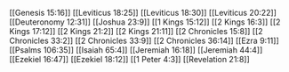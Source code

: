 [[Genesis 15:16]]
[[Leviticus 18:25]]
[[Leviticus 18:30]]
[[Leviticus 20:22]]
[[Deuteronomy 12:31]]
[[Joshua 23:9]]
[[1 Kings 15:12]]
[[2 Kings 16:3]]
[[2 Kings 17:12]]
[[2 Kings 21:2]]
[[2 Kings 21:11]]
[[2 Chronicles 15:8]]
[[2 Chronicles 33:2]]
[[2 Chronicles 33:9]]
[[2 Chronicles 36:14]]
[[Ezra 9:11]]
[[Psalms 106:35]]
[[Isaiah 65:4]]
[[Jeremiah 16:18]]
[[Jeremiah 44:4]]
[[Ezekiel 16:47]]
[[Ezekiel 18:12]]
[[1 Peter 4:3]]
[[Revelation 21:8]]
